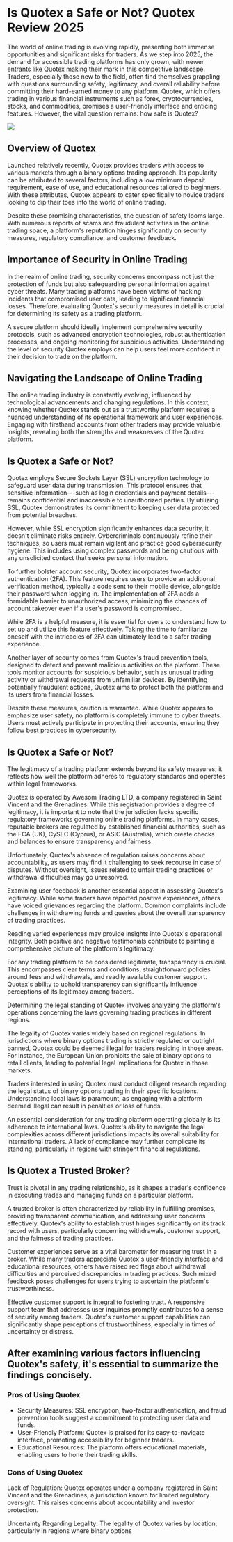 # Is Quotex a Safe or Not? Quotex Review 2025

The world of online trading is evolving rapidly, presenting both immense
opportunities and significant risks for traders. As we step into 2025,
the demand for accessible trading platforms has only grown, with newer
entrants like Quotex making their mark in this competitive landscape.
Traders, especially those new to the field, often find themselves
grappling with questions surrounding safety, legitimacy, and overall
reliability before committing their hard-earned money to any platform.
Quotex, which offers trading in various financial instruments such as
forex, cryptocurrencies, stocks, and commodities, promises a
user-friendly interface and enticing features. However, the vital
question remains: how safe is Quotex?

[![](https://static.quotex.io/files/4_en/300_250.jpg)](https://traff.sbs/brokerqxlid)

## Overview of Quotex

Launched relatively recently, Quotex provides traders with access to
various markets through a binary options trading approach. Its
popularity can be attributed to several factors, including a low minimum
deposit requirement, ease of use, and educational resources tailored to
beginners. With these attributes, Quotex appears to cater specifically
to novice traders looking to dip their toes into the world of online
trading.

Despite these promising characteristics, the question of safety looms
large. With numerous reports of scams and fraudulent activities in the
online trading space, a platform\'s reputation hinges significantly on
security measures, regulatory compliance, and customer feedback.

## Importance of Security in Online Trading

In the realm of online trading, security concerns encompass not just the
protection of funds but also safeguarding personal information against
cyber threats. Many trading platforms have been victims of hacking
incidents that compromised user data, leading to significant financial
losses. Therefore, evaluating Quotex\'s security measures in detail is
crucial for determining its safety as a trading platform.

A secure platform should ideally implement comprehensive security
protocols, such as advanced encryption technologies, robust
authentication processes, and ongoing monitoring for suspicious
activities. Understanding the level of security Quotex employs can help
users feel more confident in their decision to trade on the platform.

## Navigating the Landscape of Online Trading

The online trading industry is constantly evolving, influenced by
technological advancements and changing regulations. In this context,
knowing whether Quotex stands out as a trustworthy platform requires a
nuanced understanding of its operational framework and user experiences.
Engaging with firsthand accounts from other traders may provide valuable
insights, revealing both the strengths and weaknesses of the Quotex
platform.

## Is Quotex a Safe or Not?

Quotex employs Secure Sockets Layer (SSL) encryption technology to
safeguard user data during transmission. This protocol ensures that
sensitive information---such as login credentials and payment
details---remains confidential and inaccessible to unauthorized parties.
By utilizing SSL, Quotex demonstrates its commitment to keeping user
data protected from potential breaches.

However, while SSL encryption significantly enhances data security, it
doesn\'t eliminate risks entirely. Cybercriminals continuously refine
their techniques, so users must remain vigilant and practice good
cybersecurity hygiene. This includes using complex passwords and being
cautious with any unsolicited contact that seeks personal information.

To further bolster account security, Quotex incorporates two-factor
authentication (2FA). This feature requires users to provide an
additional verification method, typically a code sent to their mobile
device, alongside their password when logging in. The implementation of
2FA adds a formidable barrier to unauthorized access, minimizing the
chances of account takeover even if a user\'s password is compromised.

While 2FA is a helpful measure, it is essential for users to understand
how to set up and utilize this feature effectively. Taking the time to
familiarize oneself with the intricacies of 2FA can ultimately lead to a
safer trading experience.

Another layer of security comes from Quotex\'s fraud prevention tools,
designed to detect and prevent malicious activities on the platform.
These tools monitor accounts for suspicious behavior, such as unusual
trading activity or withdrawal requests from unfamiliar devices. By
identifying potentially fraudulent actions, Quotex aims to protect both
the platform and its users from financial losses.

Despite these measures, caution is warranted. While Quotex appears to
emphasize user safety, no platform is completely immune to cyber
threats. Users must actively participate in protecting their accounts,
ensuring they follow best practices in cybersecurity.

## Is Quotex a Safe or Not?

The legitimacy of a trading platform extends beyond its safety measures;
it reflects how well the platform adheres to regulatory standards and
operates within legal frameworks.

Quotex is operated by Awesom Trading LTD, a company registered in Saint
Vincent and the Grenadines. While this registration provides a degree of
legitimacy, it is important to note that the jurisdiction lacks specific
regulatory frameworks governing online trading platforms. In many cases,
reputable brokers are regulated by established financial authorities,
such as the FCA (UK), CySEC (Cyprus), or ASIC (Australia), which create
checks and balances to ensure transparency and fairness.

Unfortunately, Quotex's absence of regulation raises concerns about
accountability, as users may find it challenging to seek recourse in
case of disputes. Without oversight, issues related to unfair trading
practices or withdrawal difficulties may go unresolved.

Examining user feedback is another essential aspect in assessing
Quotex\'s legitimacy. While some traders have reported positive
experiences, others have voiced grievances regarding the platform.
Common complaints include challenges in withdrawing funds and queries
about the overall transparency of trading practices.

Reading varied experiences may provide insights into Quotex's
operational integrity. Both positive and negative testimonials
contribute to painting a comprehensive picture of the platform\'s
legitimacy.

For any trading platform to be considered legitimate, transparency is
crucial. This encompasses clear terms and conditions, straightforward
policies around fees and withdrawals, and readily available customer
support. Quotex\'s ability to uphold transparency can significantly
influence perceptions of its legitimacy among traders.

Determining the legal standing of Quotex involves analyzing the
platform\'s operations concerning the laws governing trading practices
in different regions.

The legality of Quotex varies widely based on regional regulations. In
jurisdictions where binary options trading is strictly regulated or
outright banned, Quotex could be deemed illegal for traders residing in
those areas. For instance, the European Union prohibits the sale of
binary options to retail clients, leading to potential legal
implications for Quotex in those markets.

Traders interested in using Quotex must conduct diligent research
regarding the legal status of binary options trading in their specific
locations. Understanding local laws is paramount, as engaging with a
platform deemed illegal can result in penalties or loss of funds.

An essential consideration for any trading platform operating globally
is its adherence to international laws. Quotex\'s ability to navigate
the legal complexities across different jurisdictions impacts its
overall suitability for international traders. A lack of compliance may
further complicate its standing, particularly in regions with stringent
financial regulations.

## Is Quotex a Trusted Broker?

Trust is pivotal in any trading relationship, as it shapes a trader\'s
confidence in executing trades and managing funds on a particular
platform.

A trusted broker is often characterized by reliability in fulfilling
promises, providing transparent communication, and addressing user
concerns effectively. Quotex\'s ability to establish trust hinges
significantly on its track record with users, particularly concerning
withdrawals, customer support, and the fairness of trading practices.

Customer experiences serve as a vital barometer for measuring trust in a
broker. While many traders appreciate Quotex\'s user-friendly interface
and educational resources, others have raised red flags about withdrawal
difficulties and perceived discrepancies in trading practices. Such
mixed feedback poses challenges for users trying to ascertain the
platform\'s trustworthiness.

Effective customer support is integral to fostering trust. A responsive
support team that addresses user inquiries promptly contributes to a
sense of security among traders. Quotex\'s customer support capabilities
can significantly shape perceptions of trustworthiness, especially in
times of uncertainty or distress.

## After examining various factors influencing Quotex\'s safety, it\'s essential to summarize the findings concisely.

### Pros of Using Quotex

-   Security Measures: SSL encryption, two-factor authentication, and
    fraud prevention tools suggest a commitment to protecting user data
    and funds.
-   User-Friendly Platform: Quotex is praised for its easy-to-navigate
    interface, promoting accessibility for beginner traders.
-   Educational Resources: The platform offers educational materials,
    enabling users to hone their trading skills.

### Cons of Using Quotex

Lack of Regulation: Quotex operates under a company registered in Saint
Vincent and the Grenadines, a jurisdiction known for limited regulatory
oversight. This raises concerns about accountability and investor
protection.

Uncertainty Regarding Legality: The legality of Quotex varies by
location, particularly in regions where binary options

